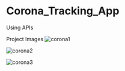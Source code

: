 # Corona_Tracking_App
Using APIs

Project Images
![corona1](https://user-images.githubusercontent.com/69796327/133884382-f04007bb-efca-4876-9fb2-5dbaa43dce28.PNG)

![corona2](https://user-images.githubusercontent.com/69796327/133884392-0e47f779-d5a5-4311-90e0-214dbf240be0.PNG)

![corona3](https://user-images.githubusercontent.com/69796327/133884397-54405ca8-1711-473f-835c-e49ac103490a.PNG)
